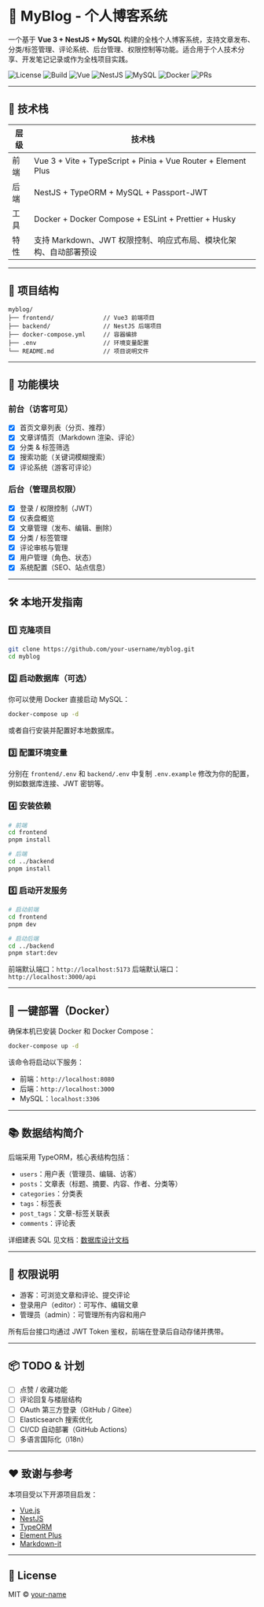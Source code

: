 # 📝 MyBlog - 个人博客系统

一个基于 **Vue 3 + NestJS + MySQL** 构建的全栈个人博客系统，支持文章发布、分类/标签管理、评论系统、后台管理、权限控制等功能。适合用于个人技术分享、开发笔记记录或作为全栈项目实践。

![License](https://img.shields.io/github/license/HonkerAcmen/myblog)
![Build](https://img.shields.io/github/actions/workflow/status/your-username/myblog/ci.yml?label=Build&logo=github-actions&style=flat-square)
![Vue](https://img.shields.io/badge/frontend-Vue3-42b883?logo=vue.js)
![NestJS](https://img.shields.io/badge/backend-NestJS-e0234e?logo=nestjs)
![MySQL](https://img.shields.io/badge/database-MySQL-4479A1?logo=mysql)
![Docker](https://img.shields.io/badge/deploy-Docker-blue?logo=docker)
![PRs](https://img.shields.io/badge/PRs-welcome-brightgreen?style=flat-square)

---

## 🔧 技术栈

| 层级 | 技术栈                                                           |
| -- | ------------------------------------------------------------- |
| 前端 | Vue 3 + Vite + TypeScript + Pinia + Vue Router + Element Plus |
| 后端 | NestJS + TypeORM + MySQL + Passport-JWT                       |
| 工具 | Docker + Docker Compose + ESLint + Prettier + Husky           |
| 特性 | 支持 Markdown、JWT 权限控制、响应式布局、模块化架构、自动部署预设                       |

---

## 🧩 项目结构

```
myblog/
├── frontend/              // Vue3 前端项目
├── backend/               // NestJS 后端项目
├── docker-compose.yml     // 容器编排
├── .env                   // 环境变量配置
└── README.md              // 项目说明文件
```

---

## 🚀 功能模块

### 前台（访客可见）

* [x] 首页文章列表（分页、推荐）
* [x] 文章详情页（Markdown 渲染、评论）
* [x] 分类 & 标签筛选
* [x] 搜索功能（关键词模糊搜索）
* [x] 评论系统（游客可评论）

### 后台（管理员权限）

* [x] 登录 / 权限控制（JWT）
* [x] 仪表盘概览
* [x] 文章管理（发布、编辑、删除）
* [x] 分类 / 标签管理
* [x] 评论审核与管理
* [x] 用户管理（角色、状态）
* [x] 系统配置（SEO、站点信息）

---

## 🛠️ 本地开发指南

### 1️⃣ 克隆项目

```bash
git clone https://github.com/your-username/myblog.git
cd myblog
```

### 2️⃣ 启动数据库（可选）

你可以使用 Docker 直接启动 MySQL：

```bash
docker-compose up -d
```

或者自行安装并配置好本地数据库。

### 3️⃣ 配置环境变量

分别在 `frontend/.env` 和 `backend/.env` 中复制 `.env.example` 修改为你的配置，例如数据库连接、JWT 密钥等。

### 4️⃣ 安装依赖

```bash
# 前端
cd frontend
pnpm install

# 后端
cd ../backend
pnpm install
```

### 5️⃣ 启动开发服务

```bash
# 启动前端
cd frontend
pnpm dev

# 启动后端
cd ../backend
pnpm start:dev
```

前端默认端口：`http://localhost:5173`
后端默认端口：`http://localhost:3000/api`

---

## 🐳 一键部署（Docker）

确保本机已安装 Docker 和 Docker Compose：

```bash
docker-compose up -d
```

该命令将启动以下服务：

* 前端：`http://localhost:8080`
* 后端：`http://localhost:3000`
* MySQL：`localhost:3306`

---

## 📚 数据结构简介

后端采用 TypeORM，核心表结构包括：

* `users`：用户表（管理员、编辑、访客）
* `posts`：文章表（标题、摘要、内容、作者、分类等）
* `categories`：分类表
* `tags`：标签表
* `post_tags`：文章-标签关联表
* `comments`：评论表

详细建表 SQL 见文档：[数据库设计文档](./docs/database.md)

---

## 🔐 权限说明

* 游客：可浏览文章和评论、提交评论
* 登录用户（editor）：可写作、编辑文章
* 管理员（admin）：可管理所有内容和用户

所有后台接口均通过 JWT Token 鉴权，前端在登录后自动存储并携带。

---

## 📦 TODO & 计划

* [ ] 点赞 / 收藏功能
* [ ] 评论回复与楼层结构
* [ ] OAuth 第三方登录（GitHub / Gitee）
* [ ] Elasticsearch 搜索优化
* [ ] CI/CD 自动部署（GitHub Actions）
* [ ] 多语言国际化（i18n）

---

## ❤️ 致谢与参考

本项目受以下开源项目启发：

* [Vue.js](https://vuejs.org/)
* [NestJS](https://nestjs.com/)
* [TypeORM](https://typeorm.io/)
* [Element Plus](https://element-plus.org/)
* [Markdown-it](https://github.com/markdown-it/markdown-it)

---

## 📄 License

MIT © [your-name](https://github.com/HonkerAcmen)

